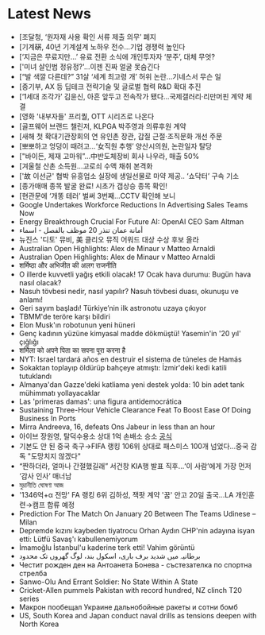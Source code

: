 # Latest News
-  [조달청, ‘원자재 사용 확인 서류 제출 의무’ 폐지
-  [기계硏, 40년 기계설계 노하우 전수…기업 경쟁력 높인다
-  [‘지금은 무료지만…’ 유료 전환 소식에 개인투자자 ‘분주’, 대체 무엇?
-  ['미녀 살인범 정유정?'…이젠 진짜 얼굴 못숨긴다
-  [“발 색깔 다른데?” 31살 ‘세계 최고령 개’ 허위 논란…기네스서 무슨 일
-  [중기부, AX 등 딥테크 전략기술 및 글로벌 협력 R&D 확대 추진
-  [‘1세대 조각가’ 김윤신, 아흔 앞두고 전속작가 됐다…국제갤러리·리만머핀 계약 체결
-  [영화 '내부자들' 프리퀄, OTT 시리즈로 나온다
-  [골프웨어 브랜드 챌린저, KLPGA 박주영과 의류후원 계약
-  [새해 첫 확대기관장회의 연 유인촌 장관, 갑질 근절·조직문화 개선 주문
-  [뽀뽀하고 엉덩이 때려고…‘女직원 추행’ 양산시의원, 논란일자 탈당
-  ["바이든, 제재 고마워”…中반도체장비 회사 나우라, 매출 50%
-  [겨울철 산촌 소득원…고로쇠 수액 채취 본격화
-  ['故 이선균' 협박 유흥업소 실장에 생일선물로 마약 제공.. ‘쇼닥터’ 구속 기소
-  [종가매매 종목 발굴 완료! 시초가 갭상승 종목 확인!
-  [현관문에 ‘개똥 테러’ 벌써 3번째…CCTV 확인해 보니
-  Google Undertakes Workforce Reductions In Advertising Sales Teams Now
-  Energy Breakthrough Crucial For Future AI: OpenAI CEO Sam Altman
-  أمانة عمان تنذر 20 موظف بالفصل - اسماء
-  뉴진스 '디토' 뮤비, 美 클리오 뮤직 어워드 대상 수상 후보 올라
-  Australian Open Highlights: Alex de Minaur v Matteo Arnaldi
-  Australian Open Highlights: Alex de Minaur v Matteo Arnaldi
-  शर्मिष्ठा और अभिजीत की अलग राजनीति
-  O illerde kuvvetli yağış etkili olacak! 17 Ocak hava durumu: Bugün hava nasıl olacak?
-  Nasuh tövbesi nedir, nasıl yapılır? Nasuh tövbesi duası, okunuşu ve anlamı!
-  Geri sayım başladı! Türkiye’nin ilk astronotu uzaya çıkıyor
-  TBMM'de teröre karşı bildiri
-  Elon Musk'ın robotunun yeni hüneri
-  Genç kadının yüzüne kimyasal madde dökmüştü! Yasemin'in '20 yıl' çığlığı
-  शर्मिला को अपने पिता का सपना पूरा करना है
-  NYT: Israel tardará años en destruir el sistema de túneles de Hamás
-  Sokaktan toplayıp öldürüp bahçeye atmıştı: İzmir'deki kedi katili tutuklandı
-  Almanya'dan Gazze'deki katliama yeni destek yolda: 10 bin adet tank mühimmatı yollayacaklar
-  Las 'primeras damas': una figura antidemocrática
-  Sustaining Three-Hour Vehicle Clearance Feat To Boost Ease Of Doing Business In Ports
-  Mirra Andreeva, 16, defeats Ons Jabeur in less than an hour
-  아이브 장원영, 탈덕수용소 상대 1억 손배소 승소 [공식](전문)
-  기본도 안 된 중국 축구→FIFA 랭킹 106위 상대로 패스미스 100개 넘었다…중국 감독 "도망치지 않겠다"
-  “짠하더라, 얼마나 간절했길래” 서건창 KIA행 발표 직후…‘이 사람’에게 가장 먼저 ‘감사 인사’ 매너남
-  মুদ্রানীতি ঘোষণা আজ
-  '1346억+α 전망' FA 랭킹 6위 김하성, 잭팟 계약 '꿈' 안고 20일 출국…LA 개인훈련→캠프 합류 예정
-  Prediction For The Match On January 20 Between The Teams Udinese – Milan
-  Depremde kızını kaybeden tiyatrocu Orhan Aydın CHP'nin adayına isyan etti: Lütfü Savaş'ı kabullenemiyorum
-  İmamoğlu İstanbul'u kaderine terk etti! Vahim görüntü
-  برطانیہ میں شدید برف باری، اسکول بند، لوگ گھروں تک محدود
-  Честит рожден ден на Антоанета Бонева - състезателка по спортна стрелба
-  Sanwo-Olu And Errant Soldier: No State Within A State
-  Cricket-Allen pummels Pakistan with record hundred, NZ clinch T20 series
-  Макрон пообещал Украине дальнобойные ракеты и сотни бомб
-  US, South Korea and Japan conduct naval drills as tensions deepen with North Korea
